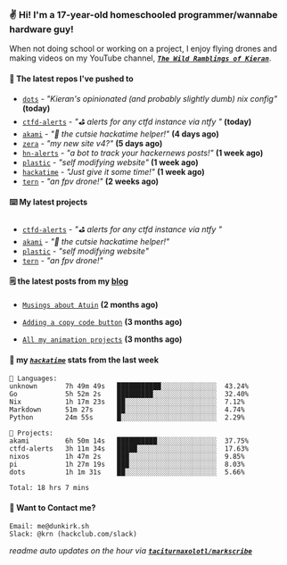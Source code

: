 ### ✌️ Hi! I'm a 17-year-old homeschooled programmer/wannabe hardware guy!

When not doing school or working on a project, I enjoy flying drones and making videos on my YouTube channel, [**_`The Wild Ramblings of Kieran`_**](https://youtube.com/@kieran.rambles).

#### 👷 The latest repos I've pushed to

- [`dots`](https://github.com/taciturnaxolotl/dots) - _"Kieran's opinionated (and probably slightly dumb) nix config"_ **(today)**
- [`ctfd-alerts`](https://github.com/taciturnaxolotl/ctfd-alerts) - _"⛳ alerts for any ctfd instance via ntfy "_ **(today)**
- [`akami`](https://github.com/taciturnaxolotl/akami) - _"🌷 the cutsie hackatime helper!"_ **(4 days ago)**
- [`zera`](https://github.com/taciturnaxolotl/zera) - _"my new site v4?"_ **(5 days ago)**
- [`hn-alerts`](https://github.com/taciturnaxolotl/hn-alerts) - _"a bot to track your hackernews posts!"_ **(1 week ago)**
- [`plastic`](https://github.com/taciturnaxolotl/plastic) - _"self modifying website"_ **(1 week ago)**
- [`hackatime`](https://github.com/hackclub/hackatime) - _"Just give it some time!"_ **(1 week ago)**
- [`tern`](https://github.com/taciturnaxolotl/tern) - _"an fpv drone!"_ **(2 weeks ago)**

#### ⌨️ My latest projects

- [`ctfd-alerts`](https://github.com/taciturnaxolotl/ctfd-alerts) - _"⛳ alerts for any ctfd instance via ntfy "_
- [`akami`](https://github.com/taciturnaxolotl/akami) - _"🌷 the cutsie hackatime helper!"_
- [`plastic`](https://github.com/taciturnaxolotl/plastic) - _"self modifying website"_
- [`tern`](https://github.com/taciturnaxolotl/tern) - _"an fpv drone!"_

#### 🗒️ the latest posts from my [blog](https://dunkirk.sh)

- [`Musings about Atuin`](https://dunkirk.sh/blog/atuin/) **(2 months ago)**

- [`Adding a copy code button`](https://dunkirk.sh/blog/adding-a-copy-button/) **(3 months ago)**

- [`All my animation projects`](https://dunkirk.sh/blog/my-animations/) **(3 months ago)**



#### 📡 my [_`hackatime`_](https://waka.hackclub.com) stats from the last week

```text
💾 Languages:
unknown       7h 49m 49s   ███████████░░░░░░░░░░░░░░  43.24%
Go            5h 52m 2s    █████████░░░░░░░░░░░░░░░░  32.40%
Nix           1h 17m 23s   ██░░░░░░░░░░░░░░░░░░░░░░░  7.12%
Markdown      51m 27s      ██░░░░░░░░░░░░░░░░░░░░░░░  4.74%
Python        24m 55s      █░░░░░░░░░░░░░░░░░░░░░░░░  2.29%

💼 Projects:
akami         6h 50m 14s   ██████████░░░░░░░░░░░░░░░  37.75%
ctfd-alerts   3h 11m 34s   █████░░░░░░░░░░░░░░░░░░░░  17.63%
nixos         1h 47m 2s    ███░░░░░░░░░░░░░░░░░░░░░░  9.85%
pi            1h 27m 19s   ███░░░░░░░░░░░░░░░░░░░░░░  8.03%
dots          1h 1m 31s    ██░░░░░░░░░░░░░░░░░░░░░░░  5.66%

Total: 18 hrs 7 mins
```

#### 📮 Want to Contact me?

```text
Email: me@dunkirk.sh
Slack: @krn (hackclub.com/slack)
```

_readme auto updates on the hour via [**`taciturnaxolotl/markscribe`**](https://github.com/taciturnaxolotl/markscribe)_
